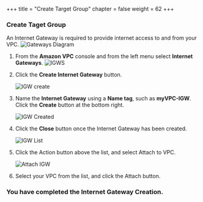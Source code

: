 +++
title = "Create Target Group"
chapter = false
weight = 62
+++

### Create Taget Group

An Internet Gateway is required to provide internet access to and from your VPC.
![Gateways Diagram](/images/creategateways-diagram.png)

1. From the **Amazon VPC** console and from the left menu select **Internet Gateways**.
   ![IGWS](/images/creategateways-igws.png)

1. Click the **Create Internet Gateway** button.

   ![IGW create](/images/creategateways-createigw.png)

1. Name the **Internet Gateway** using a **Name tag**, such as **myVPC-IGW**. Click the **Create** button at the bottom right.

   ![IGW Created](/images/creategateways-igwcreated.png)

1. Click the **Close** button once the Internet Gateway has been created.

   ![IGW List](/images/creategateways-attachigwlist.png)

1. Click the Action button above the list, and select Attach to VPC.

   ![Attach IGW](/images/creategateways-attachigw.png)

1. Select your VPC from the list, and click the Attach button.

### You have completed the Internet Gateway Creation.
